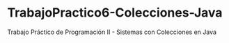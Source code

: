 # TrabajoPractico6-Colecciones-Java
Trabajo Práctico de Programación II - Sistemas con Colecciones en Java
